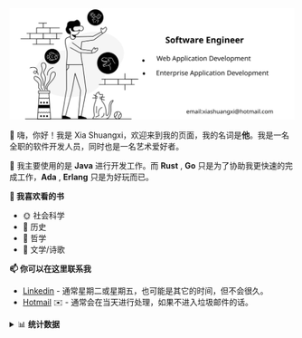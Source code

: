 <!-- # 嗨，你好！欢迎来到我的页面 👋 -->

<img src="banner.svg" alt="Xia Shuangxi github" />

👋 嗨，你好！我是 Xia Shuangxi，欢迎来到我的页面，我的名词是**他**。我是一名全职的软件开发人员，同时也是一名艺术爱好者。

🌱 我主要使用的是 **Java** 进行开发工作。而 **Rust** , **Go** 只是为了协助我更快速的完成工作，**Ada** , **Erlang** 只是为好玩而已。

<b>📕 我喜欢看的书</b>

 * 🌞 社会科学 
 * 👴 历史 
 * 💫 哲学 
 * 🧠 文学/诗歌

<b>📫 你可以在这里联系我 </b>

 * [Linkedin](https://www.linkedin.com/in/xiashuangxi/) - 通常星期二或星期五，也可能是其它的时间，但不会很久。
 * [Hotmail](mailto:xiashuangxi@hotmail.com) ✉️ - 通常会在当天进行处理，如果不进入垃圾邮件的话。

<details>
  <summary>📊 <b>统计数据</b></summary>
  <a href="https://github.com/xiashuangxi/xiashuangxi">
      <img align="center" src="https://github-readme-stats.vercel.app/api/top-langs/?username=xiashuangxi&layout=compact&langs_count=10&hide_border=true" />
  </a>
  <a href="https://github.com/xiashuangxi/xiashuangxi">
    <img align="center" src="https://github-readme-stats.vercel.app/api?username=xiashuangxi&layout=compact&hide_border=true" />
  </a>
  <a href="https://github.com/xiashuangxi/xiashuangxi">
    <img align="center" src="https://github-readme-stats.vercel.app/api/wakatime?username=xiashuangxi&layout=compact&hide_border=true" />
  </a>
</details>
